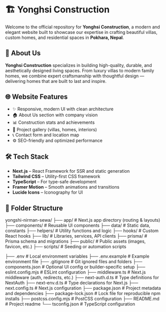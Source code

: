 # 🏗️ Yonghsi Construction

Welcome to the official repository for **Yonghsi Construction**, a modern and elegant website built to showcase our expertise in crafting beautiful villas, custom homes, and residential spaces in **Pokhara, Nepal**.

## 🚀 About Us

**Yonghsi Construction** specializes in building high-quality, durable, and aesthetically designed living spaces. From luxury villas to modern family homes, we combine expert craftsmanship with thoughtful design — delivering homes that are built to last and inspire.

## 🌐 Website Features

- ✨ Responsive, modern UI with clean architecture
- 🏠 About Us section with company vision
- 📊 Construction stats and achievements
- 📸 Project gallery (villas, homes, interiors)
- 📞 Contact form and location map
- ⚙️ SEO-friendly and optimized performance

## 🛠️ Tech Stack

- **Next.js** – React Framework for SSR and static generation
- **Tailwind CSS** – Utility-first CSS framework
- **TypeScript** – For type-safe development
- **Framer Motion** – Smooth animations and transitions
- **Lucide Icons** – Iconography for UI

## 📂 Folder Structure

yongshi-nirman-sewa/
├── app/ # Next.js app directory (routing & layouts)
├── components/ # Reusable UI components
├── data/ # Static data, constants
├── helpers/ # Utility functions and logic
├── hooks/ # Custom React hooks
├── lib/ # Libraries, services, API clients
├── prisma/ # Prisma schema and migrations
├── public/ # Public assets (images, favicon, etc.)
├── scripts/ # Seeding or automation scripts

├── .env # Local environment variables
├── .env.example # Example environment file
├── .gitignore # Git ignored files and folders
├── components.json # Optional UI config or builder-specific setup
├── eslint.config.mjs # ESLint configuration
├── middleware.ts # Next.js middleware (auth, redirects, etc.)
├── next-auth.d.ts # Type definitions for NextAuth
├── next-env.d.ts # Type declarations for Next.js
├── next.config.ts # Next.js configuration
├── package.json # Project metadata and dependencies
├── package-lock.json # Lock file for reproducible npm installs
├── postcss.config.mjs # PostCSS configuration
├── README.md # Project readme
└── tsconfig.json # TypeScript configuration
